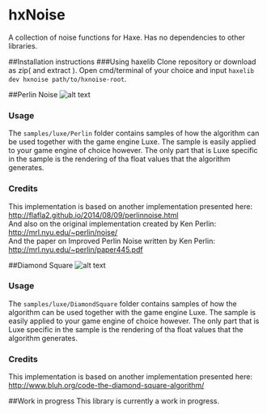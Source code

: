 # hxNoise
A collection of noise functions for Haxe. Has no dependencies to other libraries. 

##Installation instructions
###Using haxelib
Clone repository or download as zip( and extract ). Open cmd/terminal of your choice and input `haxelib dev hxnoise path/to/hxnoise-root`.

##Perlin Noise
![alt text](https://github.com/whuop/hxNoise/blob/master/samples/images/Perlin/perlin-1.png "Perlin")
### Usage
The `samples/luxe/Perlin` folder contains samples of how the algorithm can be used together with the game engine Luxe. The sample is easily applied to your game engine of choice however. The only part that is Luxe specific in the sample is the rendering of tha float values that the algorithm generates.
### Credits
This implementation is based on another implementation presented here: <br>
http://flafla2.github.io/2014/08/09/perlinnoise.html <br>
And also on the original implementation created by Ken Perlin: <br>
http://mrl.nyu.edu/~perlin/noise/ <br>
And the paper on Improved Perlin Noise written by Ken Perlin: <br>
http://mrl.nyu.edu/~perlin/paper445.pdf

##Diamond Square
![alt text](https://github.com/whuop/hxNoise/blob/master/samples/images/DiamondSquare/diamond-square-1.png "Diamond Square")
### Usage
The `samples/luxe/DiamondSquare` folder contains samples of how the algorithm can be used together with the game engine Luxe. The sample is easily applied to your game engine of choice however. The only part that is Luxe specific in the sample is the rendering of tha float values that the algorithm generates.
### Credits
This implementation is based on another implementation presented here:
http://www.bluh.org/code-the-diamond-square-algorithm/

##Work in progress
This library is currently a work in progress.

